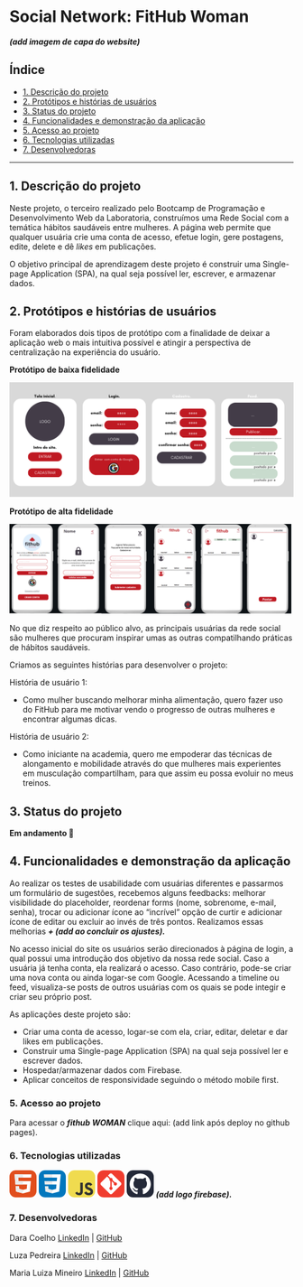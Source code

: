 # Social Network: FitHub Woman

***(add imagem de capa do website)***

## Índice

* [1. Descrição do projeto](#1-descrição-do-projeto)
* [2. Protótipos e histórias de usuários](#2-protótipos-e-histórias-de-usuários)
* [3. Status do projeto](#3-status-do-projeto)
* [4. Funcionalidades e demonstração da aplicação](#4-funcionalidades-e-demonstração-da-aplicação)
* [5. Acesso ao projeto](#5-acesso-ao-projeto)
* [6. Tecnologias utilizadas](#6-tecnologias-utilizadas)
* [7. Desenvolvedoras](#7-desenvolvedoras)


***

## 1. Descrição do projeto

Neste projeto, o terceiro  realizado pelo Bootcamp de Programação e Desenvolvimento Web da Laboratoria, construímos uma Rede Social com a temática hábitos saudáveis entre mulheres. A página web permite que qualquer usuária crie uma conta de acesso, efetue login, gere postagens, edite, delete e dê _likes_ em publicações.

O objetivo principal de aprendizagem deste projeto é construir uma Single-page
Application (SPA), na qual seja possível ler, escrever, e armazenar dados.

## 2. Protótipos e histórias de usuários
Foram elaborados dois tipos de protótipo com a finalidade de deixar a aplicação web o mais intuitiva possível e atingir a perspectiva de centralização na experiência do usuário.

**Protótipo de baixa fidelidade**

![baixa-fidelidade](img-readme/prot-bx-fidelid.png)

**Protótipo de alta fidelidade**

![alta-fidelidade](<img-readme/prot alt fid sn.png>)

No que diz respeito ao público alvo, as principais usuárias da rede social são mulheres que procuram inspirar umas as outras compatilhando práticas de hábitos saudáveis.

 Criamos as seguintes histórias para desenvolver o projeto:

História de usuário 1:

* Como mulher buscando melhorar minha alimentação, quero fazer uso do FitHub para me motivar vendo o progresso de outras mulheres e encontrar algumas dicas.

História de usuário 2:

* Como iniciante na academia, quero me empoderar das técnicas de alongamento e mobilidade através do que mulheres mais experientes em musculação compartilham, para que assim eu possa evoluir no meus treinos.

## 3. Status do projeto
**Em andamento 🔨**

## 4. Funcionalidades e demonstração da aplicação
Ao realizar os testes de usabilidade com usuárias diferentes e passarmos um formulário de sugestões, recebemos alguns feedbacks: melhorar visibilidade do placeholder, reordenar forms (nome, sobrenome, e-mail, senha), trocar ou adicionar ícone ao “incrível” opção de curtir e adicionar ícone de editar ou excluir ao invés de três pontos. Realizamos essas melhorias ***+ (add ao concluir os ajustes).***

No acesso inicial do site os usuários serão direcionados à página de login, a qual possui uma introdução dos objetivo da nossa rede social. Caso a usuária já tenha conta, ela realizará o acesso. Caso contrário, pode-se criar uma nova conta ou ainda logar-se com Google. Acessando a timeline ou feed, visualiza-se posts de outros usuárias com os quais se pode integir e criar seu próprio post.

As aplicações deste projeto são:

* Criar uma conta de acesso, logar-se com ela, criar, editar, deletar e dar likes em publicações.
* Construir uma Single-page Application (SPA) na qual seja possível ler e escrever dados.
* Hospedar/armazenar dados com Firebase.
* Aplicar conceitos de responsividade seguindo o método mobile first.


### 5. Acesso ao projeto
Para acessar o ***fithub WOMAN*** clique aqui: (add link após deploy no github pages).
### 6. Tecnologias utilizadas
![html](img-readme/html-icon.png) ![css](img-readme/css-icon.png) ![js](img-readme/js-icon.png) ![git](img-readme/git-icon.png) ![github](img-readme/gitHub-icon.png) ***(add  logo firebase).***

### 7. Desenvolvedoras
Dara Coelho  [LinkedIn](https://www.linkedin.com/in/dara-coelho/) | [GitHub](https://github.com/Dahbarbara)

Luza Pedreira [LinkedIn](https://www.linkedin.com/in/luza-pedreira/) | [GitHub](https://github.com/Luzapedreira)

Maria Luiza Mineiro [LinkedIn](https://www.linkedin.com/in/maria-luiza-mineiro/) | [GitHub](https://github.com/malumineiro)
